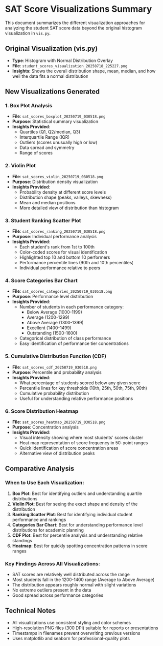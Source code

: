 # SAT Score Visualizations Summary

This document summarizes the different visualization approaches for analyzing the student SAT score data beyond the original histogram visualization in `vis.py`.

## Original Visualization (vis.py)
- **Type**: Histogram with Normal Distribution Overlay
- **File**: `student_scores_visualization_20250718_225227.png`
- **Insights**: Shows the overall distribution shape, mean, median, and how well the data fits a normal distribution

## New Visualizations Generated

### 1. Box Plot Analysis
- **File**: `sat_scores_boxplot_20250719_030518.png`
- **Purpose**: Statistical summary visualization
- **Insights Provided**:
  - Quartiles (Q1, Q2/median, Q3)
  - Interquartile Range (IQR)
  - Outliers (scores unusually high or low)
  - Data spread and symmetry
  - Range of scores

### 2. Violin Plot
- **File**: `sat_scores_violin_20250719_030518.png`
- **Purpose**: Distribution density visualization
- **Insights Provided**:
  - Probability density at different score levels
  - Distribution shape (peaks, valleys, skewness)
  - Mean and median positions
  - More detailed view of distribution than histogram

### 3. Student Ranking Scatter Plot
- **File**: `sat_scores_ranking_20250719_030518.png`
- **Purpose**: Individual performance analysis
- **Insights Provided**:
  - Each student's rank from 1st to 100th
  - Color-coded scores for visual identification
  - Highlighted top 10 and bottom 10 performers
  - Performance percentile lines (90th and 10th percentiles)
  - Individual performance relative to peers

### 4. Score Categories Bar Chart
- **File**: `sat_scores_categories_20250719_030518.png`
- **Purpose**: Performance level distribution
- **Insights Provided**:
  - Number of students in each performance category:
    - Below Average (1000-1199)
    - Average (1200-1299)  
    - Above Average (1300-1399)
    - Excellent (1400-1499)
    - Outstanding (1500-1600)
  - Categorical distribution of class performance
  - Easy identification of performance tier concentrations

### 5. Cumulative Distribution Function (CDF)
- **File**: `sat_scores_cdf_20250719_030518.png`
- **Purpose**: Percentile and probability analysis
- **Insights Provided**:
  - What percentage of students scored below any given score
  - Percentile lines for key thresholds (10th, 25th, 50th, 75th, 90th)
  - Cumulative probability distribution
  - Useful for understanding relative performance positions

### 6. Score Distribution Heatmap
- **File**: `sat_scores_heatmap_20250719_030518.png`
- **Purpose**: Concentration analysis
- **Insights Provided**:
  - Visual intensity showing where most students' scores cluster
  - Heat map representation of score frequency in 50-point ranges
  - Quick identification of score concentration areas
  - Alternative view of distribution peaks

## Comparative Analysis

### When to Use Each Visualization:

1. **Box Plot**: Best for identifying outliers and understanding quartile distributions
2. **Violin Plot**: Best for seeing the exact shape and density of the distribution
3. **Ranking Scatter Plot**: Best for identifying individual student performance and rankings
4. **Categories Bar Chart**: Best for understanding performance level distributions for academic planning
5. **CDF Plot**: Best for percentile analysis and understanding relative standings
6. **Heatmap**: Best for quickly spotting concentration patterns in score ranges

### Key Findings Across All Visualizations:
- SAT scores are relatively well distributed across the range
- Most students fall in the 1200-1400 range (Average to Above Average)
- The distribution appears roughly normal with slight variations
- No extreme outliers present in the data
- Good spread across performance categories

## Technical Notes
- All visualizations use consistent styling and color schemes
- High-resolution PNG files (300 DPI) suitable for reports or presentations
- Timestamps in filenames prevent overwriting previous versions
- Uses matplotlib and seaborn for professional-quality plots